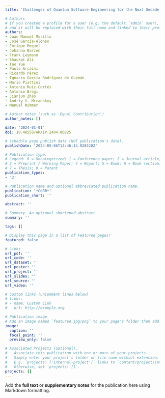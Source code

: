 ```yaml
---
title: 'Challenges of Quantum Software Engineering for the Next Decade: The Road Ahead'

# Authors
# If you created a profile for a user (e.g. the default `admin` user), write the username (folder name) here
# and it will be replaced with their full name and linked to their profile.
authors:
- Juan Manuel Murillo
- José García-Alonso
- Enrique Moguel
- Johanna Barzen
- Frank Leymann
- Shaukat Ali
- Tao Yue
- Paolo Arcaini
- Ricardo Pérez
- Ignacio García Rodríguez de Guzmán
- Mario Piattini
- Antonio Ruiz-Cortés
- Antonio Brogi
- Jianjun Zhao
- Andriy V. Miranskyy
- Manuel Wimmer

# Author notes (such as 'Equal Contribution')
author_notes: []

date: '2024-01-01'
doi: 10.48550/ARXIV.2404.06825

# Schedule page publish date (NOT publication's date).
publishDate: '2024-09-06T13:46:14.928520Z'

# Publication type.
# Legend: 0 = Uncategorized; 1 = Conference paper; 2 = Journal article;
# 3 = Preprint / Working Paper; 4 = Report; 5 = Book; 6 = Book section;
# 7 = Thesis; 8 = Patent
publication_types:
- '2'

# Publication name and optional abbreviated publication name.
publication: '*CoRR*'
publication_short: ''

abstract: ''

# Summary. An optional shortened abstract.
summary: ''

tags: []

# Display this page in a list of Featured pages?
featured: false

# Links
url_pdf: ''
url_code: ''
url_dataset: ''
url_poster: ''
url_project: ''
url_slides: ''
url_source: ''
url_video: ''

# Custom links (uncomment lines below)
# links:
# - name: Custom Link
#   url: http://example.org

# Publication image
# Add an image named `featured.jpg/png` to your page's folder then add a caption below.
image:
  caption: ''
  focal_point: ''
  preview_only: false

# Associated Projects (optional).
#   Associate this publication with one or more of your projects.
#   Simply enter your project's folder or file name without extension.
#   E.g. `projects: ['internal-project']` links to `content/project/internal-project/index.md`.
#   Otherwise, set `projects: []`.
projects: []
---
```


Add the **full text** or **supplementary notes** for the publication here using Markdown formatting.
